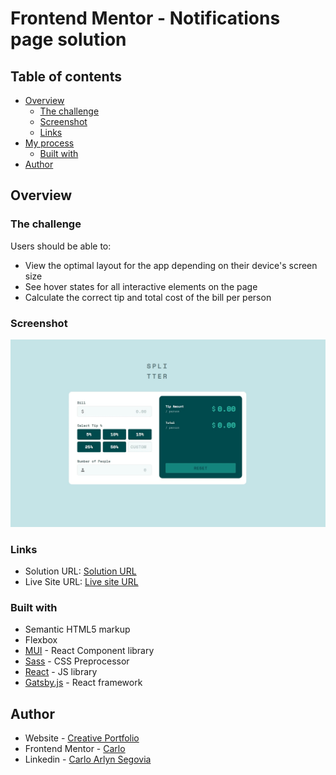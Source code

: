 # Frontend Mentor - Notifications page solution

## Table of contents

- [Overview](#overview)
  - [The challenge](#the-challenge)
  - [Screenshot](#screenshot)
  - [Links](#links)
- [My process](#my-process)
  - [Built with](#built-with)
- [Author](#author)

## Overview

### The challenge

Users should be able to:

- View the optimal layout for the app depending on their device's screen size
- See hover states for all interactive elements on the page
- Calculate the correct tip and total cost of the bill per person

### Screenshot

![](./screenshot.jpg)

### Links

- Solution URL: [Solution URL](https://www.frontendmentor.io/solutions/notification-page-with-htmlcssreactjs-k9zzV0Bw0-)
- Live Site URL: [Live site URL](https://cs-tip-calculator.netlify.app/)

### Built with

- Semantic HTML5 markup
- Flexbox
- [MUI](https://mui.com/) - React Component library
- [Sass](https://sass-lang.com/) - CSS Preprocessor
- [React](https://reactjs.org/) - JS library
- [Gatsby.js](https://www.gatsbyjs.com/) - React framework

## Author

- Website - [Creative Portfolio](https://designer-carlyn.github.io/my-porfolio/)
- Frontend Mentor - [Carlo](https://www.frontendmentor.io/profile/designer-carlyn)
- Linkedin - [Carlo Arlyn Segovia](linkedin.com/in/carlo-arlyn-segovia-a25b33158)
